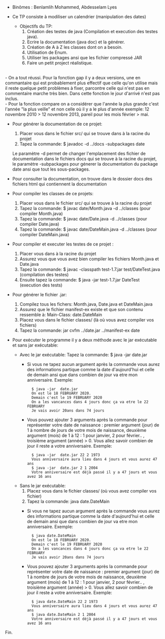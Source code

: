 - Binômes : Benlamlih Mohammed, Abdesselam Lyes

- Ce TP consiste à modiliser un calendrier (manipulation des dates)
	- Objectifs du TP: 
		1. Création des testes de java (Compilation et execution des testes java).
		2. Ecrire la documentation (java doc) et la générer.
		3. Création de A à Z les classes dont on a besoin.
		4. Utilisation de Enum.
		5. Utiliser les packages ansi que les fichier compressé JAR	
		4. Faire un petit project réalistique.
<br />
- On a tout réussi. Pour la fonction gap il y a deux versions, une en commantaire qui est probablement plus effectif que celle qu'on utilise mais il reste quelque petit problèmes à fixer, parcontre celle qui n'est pas en commentaire marche très bien. Dans cette fonction le jour d'arrivé n'est pas inclus.
<br />
- Pour la fonction compare on a considérer que l'année la plus grande c'est l'année "la plus veille" et non celle où il y a le plus d'année exemple: 12 novembre 2010 > 12 novembre 2013, pareil pour les mois février > mai.

- Pour générer la documentation de ce projet:
	1. Placer vous dans le fichier src/ qui se trouve dans à la racine du projet
	2. Tapez la commande: $ javadoc -d ../docs -subpackages date 

  Le paramètre -d permet de changer l'emplacement des fichier de documentation dans le fichiers docs qui se trouve à la racine du projet, le paramètre -subpackages pour génerer la documentation du package date ansi que tout les sous-packages.

- Pour consulter la documentation, on trouve dans le dossier docs des fichiers html qui contiennent la documentation

- Pour compiler les classes de ce projets:
	1. Placer vous dans le fichier src/ qui se trouve à la racine du projet
	2. Tapez la commande: $ javac date/Month.java -d ../classes (pour compiler Month.java)
	3. Tapez la commande: $ javac date/Date.java -d ../classes (pour compiler Date.java)
	4. Tapez la commande: $ javac date/DateMain.java -d ../classes (pour compiler DateMain.java)

- Pour compiler et executer les testes de ce projet :
	1. Placer vous dans à la racine du projet
	2. Assurez vous que vous avez bien compiler les fichiers Month.java et Date.java
	3. Tapez la commande: $ javac -classpath test-1.7.jar test/DateTest.java (compilation des testes)
	4. Ensuite tapez la commande: $ java -jar test-1.7.jar DateTest (execution des tests)

- Pour générer le fichier .jar:
	1. Compilez tous les fichers: Month.java, Date.java et DateMain.java
	2. Assurez que le fichier manifest-ex existe et que son contenu ressemble à: Main-Class: date.DateMain
	3. Placez vous dans le fichier classes/ (là où vous avez compiler vos fichiers)
	4. Tapez la commande: jar cvfm ../date.jar ../manifest-ex date

- Pour exécuter le programme il y a deux méthode avec le jar exécutable et sans jar exécutable:
	- Avec le jar exécutable:
		Tapez la commande: $ java -jar  date.jar
		- Si vous ne tapez aucun argument après la commande vous aurez des informations partique comme la date d'aujourd'hui et celle de demain ansi que dans combien de jour va etre mon anniversaire. 
		Exemple: 

				$ java -jar  date.jar 
				On est le 18 FEBRUARY 2020.
				Demain c'est le 19 FEBRUARY 2020
				On a les vancances dans 4 jours donc ça va etre le 22 FEBRUARY
				Je vais avoir 20ans dans 74 jours

		- Vous pouvez ajouter 3 arguments après la commande pour représenter votre date de naissance : premier argument (jour) de 1 à nombre de jours de votre mois de naissance, deuxième argument (mois) de 1 à 12 : 1 pour janvier, 2 pour février.. , troisième argument (année) > 0. Vous allez savoir combien de jour il reste a votre anniversaire.
		Exemple:

				$ java -jar  date.jar 22 2 1973
				Vous anniversaire aura lieu dans 4 jours et vous aurez 47 ans
				$ java -jar  date.jar 2 1 2004
				Votre anniversaire est déjà passé il y a 47 jours et vous avez 16 ans
	
	- Sans le jar exécutable:
		1. Placez vous dans le fichier classes/ (où vous avez compiler vos fichier)
		2. Tapez la commande: java date.DateMain
		- Si vous ne tapez aucun argument après la commande vous aurez des informations partique comme la date d'aujourd'hui et celle de demain ansi que dans combien de jour va etre mon anniversaire. 
		Exemple: 

				$ java date.DateMain
				On est le 18 FEBRUARY 2020.
				Demain c'est le 19 FEBRUARY 2020
				On a les vancances dans 4 jours donc ça va etre le 22 FEBRUARY
				Je vais avoir 20ans dans 74 jours

		- Vous pouvez ajouter 3 arguments après la commande pour représenter votre date de naissance : premier argument (jour) de 1 à nombre de jours de votre mois de naissance, deuxième argument (mois) de 1 à 12 : 1 pour janvier, 2 pour février.. , troisième argument (année) > 0. Vous allez savoir combien de jour il reste a votre anniversaire.
		Exemple:

				$ java date.DateMain 22 2 1973
				Vous anniversaire aura lieu dans 4 jours et vous aurez 47 ans
				$ java date.DateMain 2 1 2004
				Votre anniversaire est déjà passé il y a 47 jours et vous avez 16 ans

Fin.


